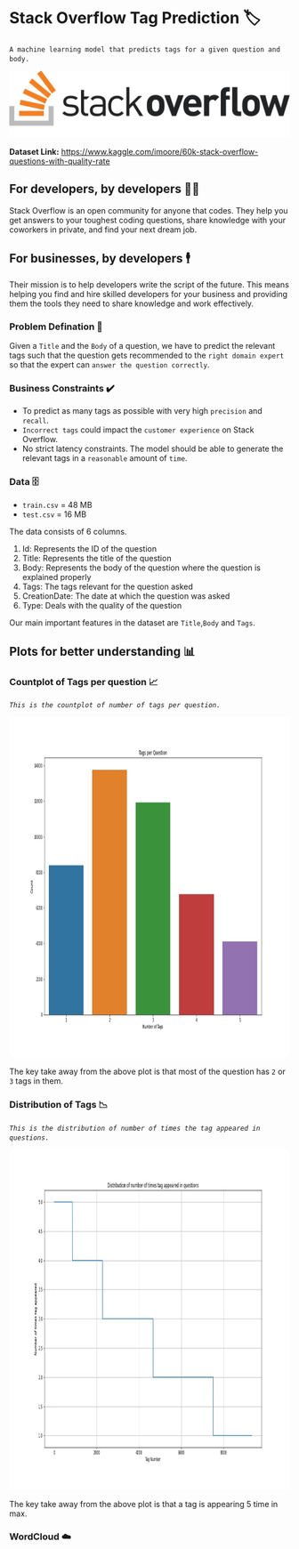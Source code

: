 # Stack Overflow Tag Prediction 🏷️


`A machine learning model that predicts tags for a given question and body.`

<p align="center">
  <img src="https://github.com/Ankit152/StackOverflow-Tag-Prediction/blob/main/img/so-logo.jpg" >
</p>


**Dataset Link:** https://www.kaggle.com/imoore/60k-stack-overflow-questions-with-quality-rate

## For developers, by developers 👨‍💻

Stack Overflow is an open community for anyone that codes. They help you get answers to your toughest coding questions, share knowledge with your coworkers in private, and find your next dream job.

## For businesses, by developers 🕴️

Their mission is to help developers write the script of the future. This means helping you find and hire skilled developers for your business and providing them the tools they need to share knowledge and work effectively.

### Problem Defination 🤔

Given a `Title` and the `Body` of a question, we have to predict the relevant tags such that the question gets recommended to the `right domain expert` so that the expert can `answer the question correctly`.

### Business Constraints ✔️

* To predict as many tags as possible with very high `precision` and `recall`.
* `Incorrect tags` could impact the `customer experience` on Stack Overflow.
* No strict latency constraints. The model should be able to generate the relevant tags in a `reasonable` amount of `time`.

### Data 🗄️

* `train.csv` = 48 MB
* `test.csv` = 16 MB

The data consists of 6 columns.

1. Id: Represents the ID of the question
2. Title: Represents the title of the question
3. Body: Represents the body of the question where the question is explained properly
4. Tags: The tags relevant for the question asked
5. CreationDate: The date at which the question was asked
6. Type: Deals with the quality of the question

Our main important features in the dataset are `Title`,`Body` and `Tags`.

## Plots for better understanding 📊

### Countplot of Tags per question 📈

*`This is the countplot of number of tags per question.`*

<p align="center">
  <img src="https://github.com/Ankit152/StackOverflow-Tag-Prediction/blob/main/img/tagCount.jpg" height=612>
</p>

The key take away from the above plot is that most of the question has `2` or `3` tags in them.

### Distribution of Tags 📉

*`This is the distribution of number of times the tag appeared in questions.`*
<p align="center">
  <img src="https://github.com/Ankit152/StackOverflow-Tag-Prediction/blob/main/img/tagDistribution.jpg" height=612>
</p>

The key take away from the above plot is that a tag is appearing 5 time in max.

### WordCloud ☁️

